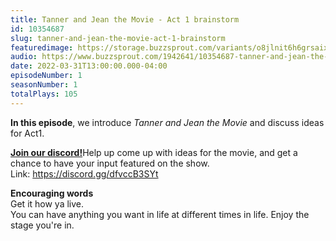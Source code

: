 ```yaml
---
title: Tanner and Jean the Movie - Act 1 brainstorm
id: 10354687
slug: tanner-and-jean-the-movie-act-1-brainstorm
featuredimage: https://storage.buzzsprout.com/variants/o8jlnit6h6grsaix3s6v6cr4dlbq/60854458c4d1acdf4e1c2f79c4137142d85d78e379bdafbd69bd34c85f5819ad.jpg
audio: https://www.buzzsprout.com/1942641/10354687-tanner-and-jean-the-movie-act-1-brainstorm.mp3
date: 2022-03-31T13:00:00.000-04:00
episodeNumber: 1
seasonNumber: 1
totalPlays: 105
---
```

**In this episode**, we introduce _Tanner and Jean the Movie_ and discuss ideas for Act1.  
  
[**Join our discord!**](https://discord.gg/dfvccB3SYt)Help up come up with ideas for the movie, and get a chance to have your input featured on the show.  
Link: <https://discord.gg/dfvccB3SYt>

**Encouraging words**  
Get it how ya live.  
You can have anything you want in life at different times in life. Enjoy the stage you're in.